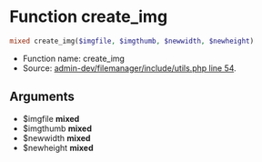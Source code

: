 Function create_img
===========================





```php
mixed create_img($imgfile, $imgthumb, $newwidth, $newheight)
```

* Function name: create_img
* Source: [admin-dev/filemanager/include/utils.php line 54](https://github.com/PrestaShop/PrestaShop/blob/1.6.0.8/admin-dev/filemanager/include/utils.php#L54).

Arguments
---------

* $imgfile **mixed**
* $imgthumb **mixed**
* $newwidth **mixed**
* $newheight **mixed**


